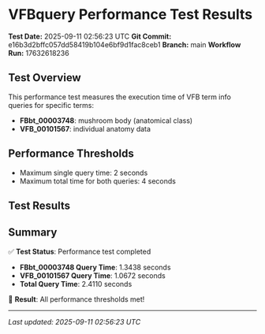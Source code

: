 # VFBquery Performance Test Results

**Test Date:** 2025-09-11 02:56:23 UTC
**Git Commit:** e16b3d2bffc057dd58419b104e6bf9d1fac8ceb1
**Branch:** main
**Workflow Run:** 17632618236

## Test Overview

This performance test measures the execution time of VFB term info queries for specific terms:

- **FBbt_00003748**: mushroom body (anatomical class)
- **VFB_00101567**: individual anatomy data

## Performance Thresholds

- Maximum single query time: 2 seconds
- Maximum total time for both queries: 4 seconds

## Test Results



## Summary

✅ **Test Status**: Performance test completed

- **FBbt_00003748 Query Time**: 1.3438 seconds
- **VFB_00101567 Query Time**: 1.0672 seconds
- **Total Query Time**: 2.4110 seconds

🎉 **Result**: All performance thresholds met!

---
*Last updated: 2025-09-11 02:56:23 UTC*
